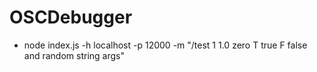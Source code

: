 # OSCDebugger

* node index.js -h localhost -p 12000 -m "/test 1 1.0 zero T true F false and random string args"